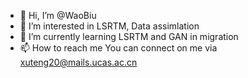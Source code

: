 - 👋 Hi, I’m @WaoBiu
- 👀 I’m interested in LSRTM, Data assimlation 
- 🌱 I’m currently learning LSRTM and GAN in migration
- 📫 How to reach me 
       You can connect on me via xuteng20@mails.ucas.ac.cn

<!---
WaoBiu/WaoBiu is a ✨ special ✨ repository because its `README.md` (this file) appears on your GitHub profile.
You can click the Preview link to take a look at your changes.
--->
